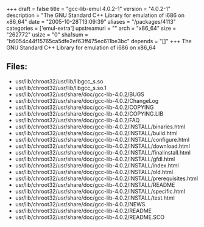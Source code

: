 +++
draft = false
title = "gcc-lib-emul 4.0.2-1"
version = "4.0.2-1"
description = "The GNU Standard C++ Library for emulation of i686 on x86_64"
date = "2005-10-28T13:09:39"
aliases = "/packages/4113"
categories = ['emul-extra']
upstreamurl = ""
arch = "x86_64"
size = "262772"
usize = "0"
sha1sum = "b6054c44f15765ca5dfe2ef63ff475ec611be3bc"
depends = "[]"
+++
The GNU Standard C++ Library for emulation of i686 on x86_64

## Files: 
* usr/lib/chroot32/usr/lib/libgcc_s.so
* usr/lib/chroot32/usr/lib/libgcc_s.so.1
* usr/lib/chroot32/usr/share/doc/gcc-lib-4.0.2/BUGS
* usr/lib/chroot32/usr/share/doc/gcc-lib-4.0.2/ChangeLog
* usr/lib/chroot32/usr/share/doc/gcc-lib-4.0.2/COPYING
* usr/lib/chroot32/usr/share/doc/gcc-lib-4.0.2/COPYING.LIB
* usr/lib/chroot32/usr/share/doc/gcc-lib-4.0.2/FAQ
* usr/lib/chroot32/usr/share/doc/gcc-lib-4.0.2/INSTALL/binaries.html
* usr/lib/chroot32/usr/share/doc/gcc-lib-4.0.2/INSTALL/build.html
* usr/lib/chroot32/usr/share/doc/gcc-lib-4.0.2/INSTALL/configure.html
* usr/lib/chroot32/usr/share/doc/gcc-lib-4.0.2/INSTALL/download.html
* usr/lib/chroot32/usr/share/doc/gcc-lib-4.0.2/INSTALL/finalinstall.html
* usr/lib/chroot32/usr/share/doc/gcc-lib-4.0.2/INSTALL/gfdl.html
* usr/lib/chroot32/usr/share/doc/gcc-lib-4.0.2/INSTALL/index.html
* usr/lib/chroot32/usr/share/doc/gcc-lib-4.0.2/INSTALL/old.html
* usr/lib/chroot32/usr/share/doc/gcc-lib-4.0.2/INSTALL/prerequisites.html
* usr/lib/chroot32/usr/share/doc/gcc-lib-4.0.2/INSTALL/README
* usr/lib/chroot32/usr/share/doc/gcc-lib-4.0.2/INSTALL/specific.html
* usr/lib/chroot32/usr/share/doc/gcc-lib-4.0.2/INSTALL/test.html
* usr/lib/chroot32/usr/share/doc/gcc-lib-4.0.2/NEWS
* usr/lib/chroot32/usr/share/doc/gcc-lib-4.0.2/README
* usr/lib/chroot32/usr/share/doc/gcc-lib-4.0.2/README.SCO
